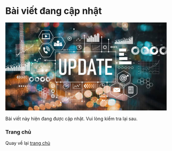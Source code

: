 # Bài viết đang cập nhật

![Cập nhật bài viết](../Image/Update.jpg)

Bài viết này hiện đang được cập nhật. Vui lòng kiểm tra lại sau.

### Trang chủ

Quay về lại [trang chủ](README.md)